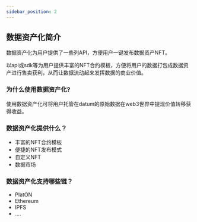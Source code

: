 ```yaml
---
sidebar_position: 2
---
```




## 数据资产化简介

数据资产化为用户提供了一些列API，方便用户一键发布数据资产NFT。

以api或sdk等为用户提供丰富的NFT合约模板，方便将用户的数据打包成数据资产进行售卖获利，从而让数据流动起来发挥数据的商业价值。



### 为什么使用数据资产化?


使用数据资产化可将用户托管在datum的原始数据在web3世界中提现价值转移获得收益。

  

### 数据资产化提供什么？


- 丰富的NFT合约模板
- 便捷的NFT发布模式
- 自定义NFT
- 数据市场



### 数据资产化支持哪些链？


- PlatON
- Ethereum
- IPFS
- ....

